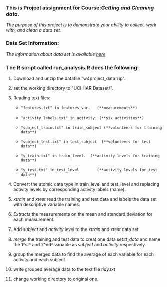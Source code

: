 ### This is Project assignment for Course:*Getting and Cleaning data*.


  *The purpose of this project is to demonstrate your ability to collect, work with, and clean a data set.*


### Data Set Information:

   *The information about data set is available [here](http://archive.ics.uci.edu/ml/datasets/Human+Activity+Recognition+Using+Smartphones)*
   

### The R script called run_analysis.R does the following:

1. Download and unzip the datafile "w4project_data.zip".
2. set the working directory to "UCI HAR Dataset/".
3. Reading text files: 

    +     "features.txt" in features_var.   (**measurements**)
    +     "activity_labels.txt" in activity. (**six activities**)
    +     "subject_train.txt" in train_subject (**volunteers for training data**)
    +     "subject_test.txt" in test_subject  (**volunteers for test data**)
    +     "y_train.txt" in train_level.  (**activity levels for training data**)
    +     "y_test.txt" in test_level	    (**activity levels for test data**)
    
4. Convert the atomic data type in train_level and test_level and replacing activity levels by corresponding activity labels (name).
5. *xtrain* and *xtest* read the training and test data and labels the data set with descriptive variable names.
6. *Extracts* the measurements on the mean and standard deviation for each measurement.
7. Add *subject* and *activity* level to the *xtrain* and *xtest* data set.
8. *merge* the training and test data to creat one data set:*tt_data* and name the 1^st^ and 2^nd^ variable as *subject* and *activity* respectively.
9. group the merged data to find the average of each variable for each activity and each subject.
10. write grouped  average data to the text file *tidy.txt*
11. change working directory to original one. 


